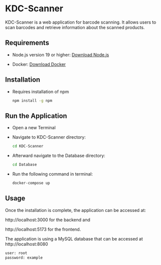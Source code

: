 # KDC-Scanner

KDC-Scanner is a web application for barcode scanning. It allows users to scan barcodes and retrieve information about the scanned products.

## Requirements

- Node.js version 19 or higher: [Download Node.js](https://nodejs.org/en/download/)

- Docker: [Download Docker](https://www.docker.com/products/docker-desktop/)

## Installation

- Requires installation of npm

  ```bash
  npm install -g npm
  ```

## Run the Application

- Open a new Terminal

- Navigate to KDC-Scanner directory:

  ```bash
  cd KDC-Scanner
  ```

- Afterward navigate to the Database directory:

  ```bash
  cd Database
  ```

- Run the following command in terminal:

  ```bash
  docker-compose up
  ```

## Usage

Once the installation is complete, the application can be accessed at:

http://localhost:3000 for the backend and 

http://localhost:5173 for the frontend.

The application is using a MySQL database that can be accessed at http://localhost:8080 

  ```bash
  user: root 
  password: example
  ```
